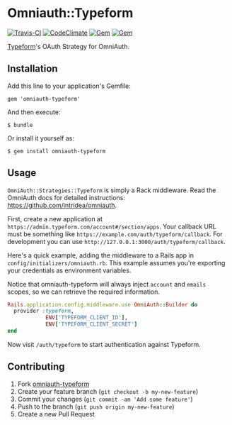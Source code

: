 # Omniauth::Typeform

[![Travis-CI](https://travis-ci.org/fnando/omniauth-typeform.svg)](https://travis-ci.org/fnando/omniauth-typeform)
[![CodeClimate](https://codeclimate.com/github/fnando/omniauth-typeform.svg)](https://codeclimate.com/github/fnando/omniauth-typeform)
[![Gem](https://img.shields.io/gem/v/omniauth-typeform.svg)](https://rubygems.org/gems/omniauth-typeform)
[![Gem](https://img.shields.io/gem/dt/omniauth-typeform.svg)](https://rubygems.org/gems/omniauth-typeform)

[Typeform](http://typeform.com)'s OAuth Strategy for OmniAuth.

## Installation

Add this line to your application's Gemfile:

    gem 'omniauth-typeform'

And then execute:

    $ bundle

Or install it yourself as:

    $ gem install omniauth-typeform

## Usage

`OmniAuth::Strategies::Typeform` is simply a Rack middleware. Read the OmniAuth
docs for detailed instructions: <https://github.com/intridea/omniauth>.

First, create a new application at
`https://admin.typeform.com/account#/section/apps`. Your callback URL must be
something like `https://example.com/auth/typeform/callback`. For development you
can use `http://127.0.0.1:3000/auth/typeform/callback`.

Here's a quick example, adding the middleware to a Rails app in
`config/initializers/omniauth.rb`. This example assumes you're exporting your
credentials as environment variables.

Notice that omniauth-typeform will always inject `account` and `emails` scopes,
so we can retrieve the required information.

```ruby
Rails.application.config.middleware.use OmniAuth::Builder do
  provider :typeform,
            ENV['TYPEFORM_CLIENT_ID'],
            ENV['TYPEFORM_CLIENT_SECRET']
end
```

Now visit `/auth/typeform` to start authentication against Typeform.

## Contributing

1. Fork [omniauth-typeform](https://github.com/fnando/omniauth-typeform/fork)
2. Create your feature branch (`git checkout -b my-new-feature`)
3. Commit your changes (`git commit -am 'Add some feature'`)
4. Push to the branch (`git push origin my-new-feature`)
5. Create a new Pull Request

